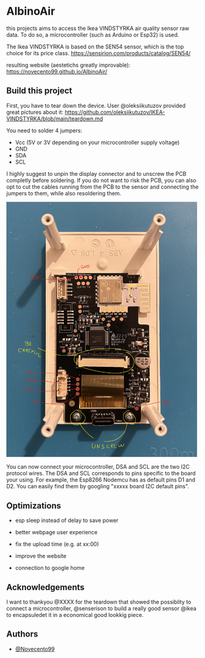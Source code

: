 # AlbinoAir

this projects aims to access the Ikea VINDSTYRKA air quality sensor raw data. 
To do so, a microcontroller (such as Arduino or Esp32) is used.

The Ikea VINDSTYRKA is based on the SEN54 sensor, which is the top choice for its price class.
https://sensirion.com/products/catalog/SEN54/

resulting website (aestetichs greatly improvable): https://novecento99.github.io/AlbinoAir/


## Build this project

First, you have to tear down the device. 
User @oleksiikutuzov provided great pictures about it: https://github.com/oleksiikutuzov/IKEA-VINDSTYRKA/blob/main/teardown.md

You need to solder 4 jumpers:
- Vcc (5V or 3V depending on your microcontroller supply voltage)
- GND
- SDA
- SCL

I highly suggest to unpin the display connector and to unscrew the PCB completly before soldering.
If you do not want to risk the PCB, you can also opt to cut the cables running from the PCB to the sensor and connecting the jumpers to them, while also resoldering them.

<img src="Images/PCB.jpeg" width="500px">

You can now connect your microcontroller, DSA and SCL are the two I2C protocol wires.
The DSA and SCL corresponds to pins specific to the board your using. 
For example, the Esp8266 Nodemcu has as default pins D1 and D2.
You can easily find them by googling "xxxxx board I2C default pins".



## Optimizations

- esp sleep instead of delay to save power
- better webpage user experience
- fix the upload time (e.g. at xx:00)
- improve the website

- connection to google home

## Acknowledgements

I want to thankyou @XXXX for the teardown that showed the possiblity to connect a microcontroller,
  @senserison to build a really good sensor 
@ikea to encapsuledet it in a economical good lookkig piece. 


## Authors

- [@Novecento99](https://github.com/Novecento99/AlbinoAir/)
